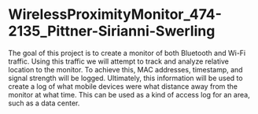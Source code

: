 WirelessProximityMonitor_474-2135_Pittner-Sirianni-Swerling
===========================================================

The goal of this project is to create a monitor of both Bluetooth and Wi-Fi traffic. Using this traffic we will attempt to track and analyze relative location to the monitor.  To achieve this, MAC addresses, timestamp, and signal strength will be logged.  Ultimately, this information will be used to create a log of what mobile devices were what distance away from the monitor at what time.  This can be used as a kind of access log for an area, such as a data center.
